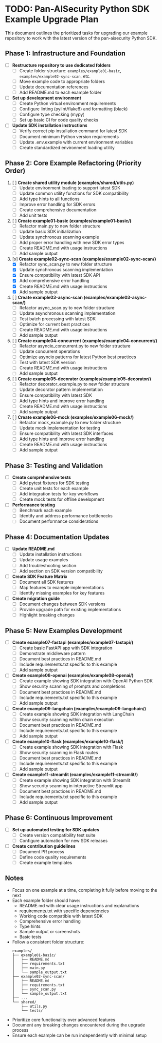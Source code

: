 # TODO: Pan-AISecurity Python SDK Example Upgrade Plan

This document outlines the prioritized tasks for upgrading our example repository to work with the latest version of the pan-aisecurity Python SDK.

## Phase 1: Infrastructure and Foundation

- [ ] **Restructure repository to use dedicated folders**
  - [ ] Create folder structure: `examples/example01-basic`, `examples/example02-sync-scan`, etc.
  - [ ] Move example code to appropriate folders
  - [ ] Update documentation references
  - [ ] Add README.md to each example folder

- [ ] **Set up development environment**
  - [ ] Create Python virtual environment requirements
  - [ ] Configure linting (pylint/flake8) and formatting (black)
  - [ ] Configure type checking (mypy)
  - [ ] Set up basic CI for code quality checks

- [ ] **Update SDK installation instructions**
  - [ ] Verify correct pip installation command for latest SDK
  - [ ] Document minimum Python version requirements
  - [ ] Update .env.example with current environment variables
  - [ ] Create standardized environment loading utility

## Phase 2: Core Example Refactoring (Priority Order)

1. [ ] **Create shared utility module (examples/shared/utils.py)**
   - [ ] Update environment loading to support latest SDK
   - [ ] Update common utility functions for SDK compatibility
   - [ ] Add type hints to all functions
   - [ ] Improve error handling for SDK errors
   - [ ] Create comprehensive documentation
   - [ ] Add unit tests

2. [ ] **Create example01-basic (examples/example01-basic/)**
   - [ ] Refactor main.py to new folder structure
   - [ ] Update basic SDK initialization
   - [ ] Update synchronous scanning example
   - [ ] Add proper error handling with new SDK error types
   - [ ] Create README.md with usage instructions
   - [ ] Add sample output

3. [x] **Create example02-sync-scan (examples/example02-sync-scan/)**
   - [x] Refactor sync_scan.py to new folder structure
   - [x] Update synchronous scanning implementation
   - [x] Ensure compatibility with latest SDK API
   - [x] Add comprehensive error handling
   - [x] Create README.md with usage instructions
   - [x] Add sample output

4. [ ] **Create example03-async-scan (examples/example03-async-scan/)**
   - [ ] Refactor async_scan.py to new folder structure
   - [ ] Update asynchronous scanning implementation
   - [ ] Test batch processing with latest SDK
   - [ ] Optimize for current best practices
   - [ ] Create README.md with usage instructions
   - [ ] Add sample output

5. [ ] **Create example04-concurrent (examples/example04-concurrent/)**
   - [ ] Refactor asyncio_concurrent.py to new folder structure
   - [ ] Update concurrent operations
   - [ ] Optimize asyncio patterns for latest Python best practices
   - [ ] Test with latest SDK version
   - [ ] Create README.md with usage instructions
   - [ ] Add sample output

6. [ ] **Create example05-decorator (examples/example05-decorator/)**
   - [ ] Refactor decorator_example.py to new folder structure
   - [ ] Update decorator pattern implementation
   - [ ] Ensure compatibility with latest SDK
   - [ ] Add type hints and improve error handling
   - [ ] Create README.md with usage instructions
   - [ ] Add sample output

7. [ ] **Create example06-mock (examples/example06-mock/)**
   - [ ] Refactor mock_example.py to new folder structure
   - [ ] Update mock implementation for testing
   - [ ] Ensure compatibility with latest SDK interfaces
   - [ ] Add type hints and improve error handling
   - [ ] Create README.md with usage instructions
   - [ ] Add sample output

## Phase 3: Testing and Validation

- [ ] **Create comprehensive tests**
  - [ ] Add pytest fixtures for SDK testing
  - [ ] Create unit tests for each example
  - [ ] Add integration tests for key workflows
  - [ ] Create mock tests for offline development

- [ ] **Performance testing**
  - [ ] Benchmark each example
  - [ ] Identify and address performance bottlenecks
  - [ ] Document performance considerations

## Phase 4: Documentation Updates

- [ ] **Update README.md**
  - [ ] Update installation instructions
  - [ ] Update usage examples
  - [ ] Add troubleshooting section
  - [ ] Add section on SDK version compatibility

- [ ] **Create SDK Feature Matrix**
  - [ ] Document all SDK features
  - [ ] Map features to example implementations
  - [ ] Identify missing examples for key features

- [ ] **Create migration guide**
  - [ ] Document changes between SDK versions
  - [ ] Provide upgrade path for existing implementations
  - [ ] Highlight breaking changes

## Phase 5: New Examples Development

- [ ] **Create example07-fastapi (examples/example07-fastapi/)**
  - [ ] Create basic FastAPI app with SDK integration
  - [ ] Demonstrate middleware pattern
  - [ ] Document best practices in README.md
  - [ ] Include requirements.txt specific to this example
  - [ ] Add sample output

- [ ] **Create example08-openai (examples/example08-openai/)**
  - [ ] Create example showing SDK integration with OpenAI Python SDK
  - [ ] Show security scanning of prompts and completions
  - [ ] Document best practices in README.md
  - [ ] Include requirements.txt specific to this example
  - [ ] Add sample output

- [ ] **Create example09-langchain (examples/example09-langchain/)**
  - [ ] Create example showing SDK integration with LangChain
  - [ ] Show security scanning within chain execution
  - [ ] Document best practices in README.md
  - [ ] Include requirements.txt specific to this example
  - [ ] Add sample output

- [ ] **Create example10-flask (examples/example10-flask/)**
  - [ ] Create example showing SDK integration with Flask
  - [ ] Show security scanning in Flask routes
  - [ ] Document best practices in README.md
  - [ ] Include requirements.txt specific to this example
  - [ ] Add sample output

- [ ] **Create example11-streamlit (examples/example11-streamlit/)**
  - [ ] Create example showing SDK integration with Streamlit
  - [ ] Show security scanning in interactive Streamlit app
  - [ ] Document best practices in README.md
  - [ ] Include requirements.txt specific to this example
  - [ ] Add sample output

## Phase 6: Continuous Improvement

- [ ] **Set up automated testing for SDK updates**
  - [ ] Create version compatibility test suite
  - [ ] Configure automation for new SDK releases

- [ ] **Create contribution guidelines**
  - [ ] Document PR process
  - [ ] Define code quality requirements
  - [ ] Create example templates

## Notes

- Focus on one example at a time, completing it fully before moving to the next
- Each example folder should have:
  - README.md with clear usage instructions and explanations
  - requirements.txt with specific dependencies
  - Working code compatible with latest SDK
  - Comprehensive error handling
  - Type hints
  - Sample output or screenshots
  - Basic tests
- Follow a consistent folder structure:
  ```
  examples/
  ├── example01-basic/
  │   ├── README.md
  │   ├── requirements.txt
  │   ├── main.py
  │   └── sample_output.txt
  ├── example02-sync-scan/
  │   ├── README.md
  │   ├── requirements.txt
  │   ├── sync_scan.py
  │   └── sample_output.txt
  ├── ...
  └── shared/
      ├── utils.py
      └── tests/
  ```
- Prioritize core functionality over advanced features
- Document any breaking changes encountered during the upgrade process
- Ensure each example can be run independently with minimal setup